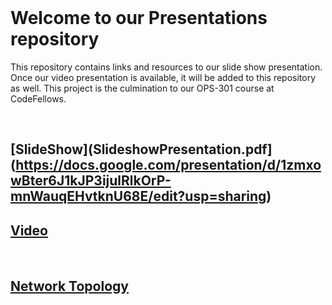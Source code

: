 <br>

# Welcome to our Presentations repository

This repository contains links and resources to our slide show presentation. Once our video presentation is available, it will be added to this repository as well. This project is the culmination to our OPS-301 course at CodeFellows.

<br>

## [SlideShow](SlideshowPresentation.pdf](https://docs.google.com/presentation/d/1zmxowBter6J1kJP3ijulRlkOrP-mnWauqEHvtknU68E/edit?usp=sharing)

## [Video]()

<br>

## [Network Topology](https://drive.google.com/file/d/1qlcgNT4YcZISOc7Lg6zPkyXDYgw9bfbz/view?usp=sharing)
